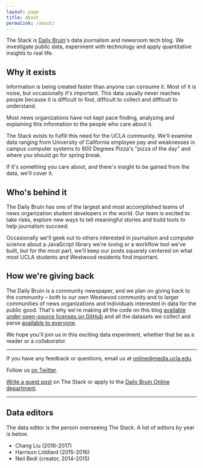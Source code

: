 ```yaml
---
layout: page
title: About
permalink: /about/
---
```


The Stack is [Daily Bruin](http://dailybruin.com/)'s data journalism and newsroom tech blog. We investigate public data, experiment with technology and apply quantitative insights to real life.

## Why it exists

Information is being created faster than anyone can consume it. Most of it is noise, but occasionally it's important. This data usually never reaches people because it is difficult to find, difficult to collect and difficult to understand.

Most news organizations have not kept pace finding, analyzing and explaining this information to the people who care about it.

The Stack exists to fulfill this need for the UCLA community. We'll examine data ranging from University of California employee pay and weaknesses in campus computer systems to 800 Degrees Pizza's "pizza of the day" and where you should go for spring break.

If it's something you care about, and there's insight to be gained from the data, we'll cover it.

## Who's behind it

The Daily Bruin has one of the largest and most accomplished teams of news organization student developers in the world. Our team is excited to take risks, explore new ways to tell meaningful stories and build tools to help journalism succeed.

Occasionally we'll geek out to others interested in journalism and computer science about a JavaScript library we're loving or a workflow tool we've built, but for the most part, we'll keep our posts squarely centered on what most UCLA students and Westwood residents find important.

## How we're giving back

The Daily Bruin is a community newspaper, and we plan on giving back to the community – both to our own Westwood community and to larger communities of news organizations and individuals interested in data for the public good. That's why we're making all the code on this blog [available under open-source licenses on GitHub](https://github.com/daily-bruin/) and all the datasets we collect and parse [available to everyone](https://github.com/daily-bruin/the-stack/tree/master/datasets/).

We hope you'll join us in this exciting data experiment, whether that be as a reader or a collaborator.

---

If you have any feedback or questions, email us at [online@media.ucla.edu](online@media.ucla.edu).

Follow us [on Twitter](https://twitter.com/_thestack/).

[Write a guest post](https://docs.google.com/a/media.ucla.edu/forms/d/1LS6u4b-MZk2Vh7OKwm8oK2pdpQbWJfozc0lx-6Dj450/viewform?usp=send_form) on The Stack or apply to the [Daily Bruin Online department](http://recruiting.dailybruin.com/applications/daily-bruin/web-developer-intern/).

---

## Data editors

The data editor is the person overseeing The Stack. A list of editors by year is below.

- Chang Liu (2016-2017)
- Harrison Liddiard (2015-2016)
- Neil Bedi (creator, 2014-2015)
